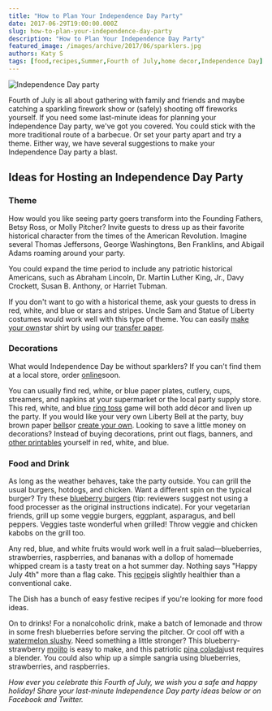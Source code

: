 ```yaml
---
title: "How to Plan Your Independence Day Party"
date: 2017-06-29T19:00:00.000Z
slug: how-to-plan-your-independence-day-party
description: "How to Plan Your Independence Day Party"
featured_image: /images/archive/2017/06/sparklers.jpg
authors: Katy S
tags: [food,recipes,Summer,Fourth of July,home decor,Independence Day]
---
```


![Independence Day party](/blog/images/sparklers.jpg "sparklers")

Fourth of July is all about gathering with family and friends and maybe catching a sparkling firework show or (safely) shooting off fireworks yourself. If you need some last-minute ideas for planning your Independence Day party, we've got you covered. You could stick with the more traditional route of a barbecue. Or set your party apart and try a theme. Either way, we have several suggestions to make your Independence Day party a blast.  

## Ideas for Hosting an Independence Day Party

### Theme

How would you like seeing party goers transform into the Founding Fathers, Betsy Ross, or Molly Pitcher? Invite guests to dress up as their favorite historical character from the times of the American Revolution. Imagine several Thomas Jeffersons, George Washingtons, Ben Franklins, and Abigail Adams roaming around your party.

You could expand the time period to include any patriotic historical Americans, such as Abraham Lincoln, Dr. Martin Luther King, Jr., Davy Crockett, Susan B. Anthony, or Harriet Tubman.

If you don't want to go with a historical theme, ask your guests to dress in red, white, and blue or stars and stripes. Uncle Sam and Statue of Liberty costumes would work well with this type of theme. You can easily [make your own](https://www.youtube.com/watch?v=rhRGpffPDbw)star shirt by using our [transfer paper](https://www.compandsave.com/paper/transfer-paper/inkjet).

### Decorations

What would Independence Day be without sparklers? If you can't find them at a local store, order [online](https://www.wholesalesparklers.com)soon.

You can usually find red, white, or blue paper plates, cutlery, cups, streamers, and napkins at your supermarket or the local party supply store. This red, white, and blue [ring toss](https://www.hgtv.com/design/make-and-celebrate/handmade/how-to-make-a-ring-toss-game) game will both add décor and liven up the party. If you would like your very own Liberty Bell at the party, buy brown paper [bells](https://www.partycheap.com/Kraft-Paper-Bells-5-inches-p/59877.htm?gclid=CN3837b-4NQCFYSDaQodAaMHnQ&click=447237)or [create your own](https://www.youtube.com/watch?v=jAlMnr94Toc). Looking to save a little money on decorations? Instead of buying decorations, print out flags, banners, and [other printables](https://blog.compandsave.com/2015/06/plan-best-4th-of-july-get-together.html) yourself in red, white, and blue.

### Food and Drink

As long as the weather behaves, take the party outside. You can grill the usual burgers, hotdogs, and chicken. Want a different spin on the typical burger? Try these [blueberry burgers](https://www.eatingwell.com/recipe/252379/classic-hamburger/) (tip: reviewers suggest not using a food processer as the original instructions indicate). For your vegetarian friends, grill up some veggie burgers, eggplant, asparagus, and bell peppers. Veggies taste wonderful when grilled! Throw veggie and chicken kabobs on the grill too.

Any red, blue, and white fruits would work well in a fruit salad—blueberries, strawberries, raspberries, and bananas with a dollop of homemade whipped cream is a tasty treat on a hot summer day. Nothing says "Happy July 4th" more than a flag cake. This [recipe](https://www.eatingwell.com/recipes/19837/holidays-occasions/4th-of-july/desserts/)is slightly healthier than a conventional cake.

The Dish has a bunch of easy festive recipes if you're looking for more food ideas.

On to drinks! For a nonalcoholic drink, make a batch of lemonade and throw in some fresh blueberries before serving the pitcher. Or cool off with a [watermelon slushy](https://www.allrecipes.com/recipe/141371/watermelon-cooler-slushy/). Need something a little stronger? This blueberry-strawberry [mojito](https://www.wellplated.com/blueberry-strawberry-mojito/) is easy to make, and this patriotic [pina colada](https://www.3yummytummies.com/red-white-blue-pina-colada/)just requires a blender. You could also whip up a simple sangria using blueberries, strawberries, and raspberries.

_How ever you celebrate this Fourth of July, we wish you a safe and happy holiday! Share your last-minute Independence Day party ideas below or on Facebook and Twitter._